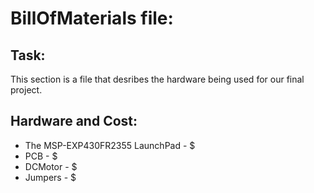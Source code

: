 # BillOfMaterials file:

## Task:
This section is a file that desribes the hardware being used for our final project.

## Hardware and Cost:
* The MSP-EXP430FR2355 LaunchPad - $
* PCB - $
* DCMotor - $
* Jumpers - $
